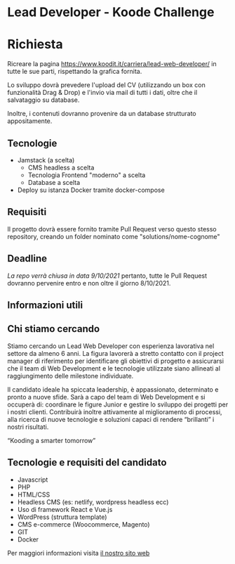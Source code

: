 Lead Developer - Koode Challenge
===============

# Richiesta

Ricreare la pagina https://www.koodit.it/carriera/lead-web-developer/ in tutte le sue parti, rispettando la grafica fornita.

Lo sviluppo dovrà prevedere l'upload del CV (utilizzando un box con funzionalità Drag & Drop) e l'invio via mail di tutti i dati, oltre che il salvataggio su database.

Inoltre, i contenuti dovranno provenire da un database strutturato appositamente.

## Tecnologie
<ul>
<li>Jamstack (a scelta)
<ul>
<li>CMS headless a scelta</li>
<li>Tecnologia Frontend "moderno" a scelta</li>
<li>Database a scelta</li>
</ul>
</li>
<li>Deploy su istanza Docker tramite docker-compose</li>
</ul>

## Requisiti

Il progetto dovrà essere fornito tramite Pull Request verso questo stesso repository, creando un folder nominato come "solutions/nome-cognome"

## Deadline

*La repo verrà chiusa in data 9/10/2021* pertanto, tutte le Pull Request dovranno pervenire entro e non oltre il giorno 8/10/2021.

Informazioni utili
---------------

## Chi stiamo cercando
Stiamo cercando un Lead Web Developer con esperienza lavorativa nel settore da almeno 6 anni. La figura lavorerà a stretto contatto con il project manager di riferimento per identificare gli obiettivi di progetto e assicurarsi che il team di Web Development e le tecnologie utilizzate siano allineati al raggiungimento delle milestone individuate.

Il candidato ideale ha spiccata leadership, è appassionato, determinato e pronto a nuove sfide. Sarà a capo del team di Web Development e si occuperà di: coordinare le figure Junior e gestire lo sviluppo dei progetti per i nostri clienti. Contribuirà inoltre attivamente al miglioramento di processi, alla ricerca di nuove tecnologie e soluzioni capaci di rendere “brillanti” i nostri risultati.

“Kooding a smarter tomorrow”

## Tecnologie e requisiti del candidato
<ul>
<li>Javascript</li>
<li>PHP</li>
<li>HTML/CSS</li>
<li>Headless CMS (es: netlify, wordpress headless ecc)</li>
<li>Uso di framework React e Vue.js</li>
<li>WordPress (struttura template)</li>
<li>CMS e-commerce (Woocommerce, Magento)</li>
<li>GIT</li>
<li>Docker</li>
</ul>

Per maggiori informazioni visita [il nostro sito web](https://koodit.it)
